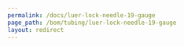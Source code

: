 ```yaml
---
permalink: /docs/luer-lock-needle-19-gauge
page_path: /bom/tubing/luer-lock-needle-19-gauge
layout: redirect
---
```

